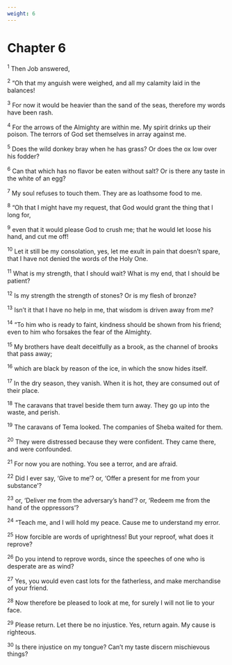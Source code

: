 ```yaml
---
weight: 6
---
```


# Chapter 6

<sup>1</sup> Then Job answered, 

<sup>2</sup> “Oh that my anguish were weighed, and all my calamity laid in the balances! 

<sup>3</sup> For now it would be heavier than the sand of the seas, therefore my words have been rash. 

<sup>4</sup> For the arrows of the Almighty are within me. My spirit drinks up their poison. The terrors of God set themselves in array against me. 

<sup>5</sup> Does the wild donkey bray when he has grass? Or does the ox low over his fodder? 

<sup>6</sup> Can that which has no flavor be eaten without salt? Or is there any taste in the white of an egg? 

<sup>7</sup> My soul refuses to touch them. They are as loathsome food to me. 

<sup>8</sup> “Oh that I might have my request, that God would grant the thing that I long for, 

<sup>9</sup> even that it would please God to crush me; that he would let loose his hand, and cut me off! 

<sup>10</sup> Let it still be my consolation, yes, let me exult in pain that doesn’t spare, that I have not denied the words of the Holy One. 

<sup>11</sup> What is my strength, that I should wait? What is my end, that I should be patient? 

<sup>12</sup> Is my strength the strength of stones? Or is my flesh of bronze? 

<sup>13</sup> Isn’t it that I have no help in me, that wisdom is driven away from me? 

<sup>14</sup> “To him who is ready to faint, kindness should be shown from his friend; even to him who forsakes the fear of the Almighty. 

<sup>15</sup> My brothers have dealt deceitfully as a brook, as the channel of brooks that pass away; 

<sup>16</sup> which are black by reason of the ice, in which the snow hides itself. 

<sup>17</sup> In the dry season, they vanish. When it is hot, they are consumed out of their place. 

<sup>18</sup> The caravans that travel beside them turn away. They go up into the waste, and perish. 

<sup>19</sup> The caravans of Tema looked. The companies of Sheba waited for them. 

<sup>20</sup> They were distressed because they were confident. They came there, and were confounded. 

<sup>21</sup> For now you are nothing. You see a terror, and are afraid. 

<sup>22</sup> Did I ever say, ‘Give to me’? or, ‘Offer a present for me from your substance’? 

<sup>23</sup> or, ‘Deliver me from the adversary’s hand’? or, ‘Redeem me from the hand of the oppressors’? 

<sup>24</sup> “Teach me, and I will hold my peace. Cause me to understand my error. 

<sup>25</sup> How forcible are words of uprightness! But your reproof, what does it reprove? 

<sup>26</sup> Do you intend to reprove words, since the speeches of one who is desperate are as wind? 

<sup>27</sup> Yes, you would even cast lots for the fatherless, and make merchandise of your friend. 

<sup>28</sup> Now therefore be pleased to look at me, for surely I will not lie to your face. 

<sup>29</sup> Please return. Let there be no injustice. Yes, return again. My cause is righteous. 

<sup>30</sup> Is there injustice on my tongue? Can’t my taste discern mischievous things? 


